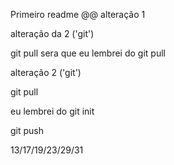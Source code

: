 Primeiro readme 
@@
alteração 1

alteração da 2
('git')

git pull
sera que eu lembrei do git pull

alteração 2
('git')

git pull


eu lembrei do git init


git push


13/17/19/23/29/31

